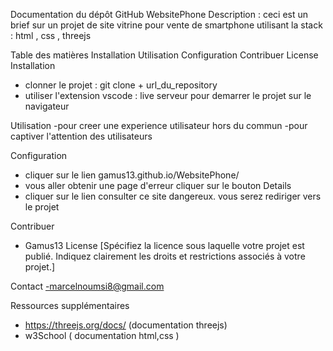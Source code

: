 Documentation du dépôt GitHub WebsitePhone
Description :
ceci est un brief sur un projet de site vitrine pour vente de smartphone utilisant la stack : html , css , threejs

Table des matières
Installation
Utilisation
Configuration
Contribuer
License
Installation
- clonner le projet : git clone + url_du_repository
- utiliser l'extension vscode : live serveur pour demarrer le projet sur le navigateur

Utilisation
-pour creer une experience utilisateur hors du commun
-pour captiver l'attention des utilisateurs

Configuration
- cliquer sur le lien gamus13.github.io/WebsitePhone/
- vous aller obtenir une page d'erreur cliquer sur le bouton Details
- cliquer sur le lien  consulter ce site dangereux. vous serez rediriger vers le projet

Contribuer
- Gamus13
License
[Spécifiez la licence sous laquelle votre projet est publié. Indiquez clairement les droits et restrictions associés à votre projet.]

Contact
-marcelnoumsi8@gmail.com

Ressources supplémentaires
- https://threejs.org/docs/ (documentation threejs)
- w3School ( documentation html,css )

